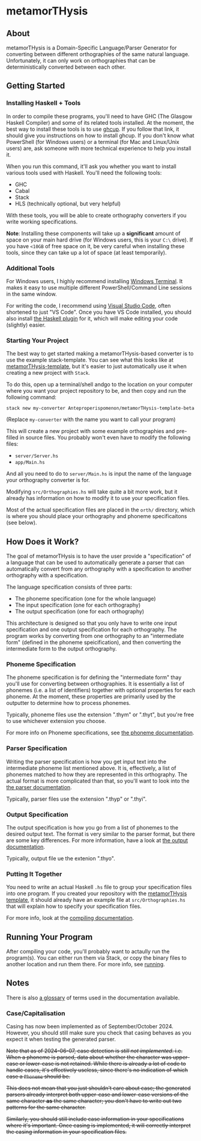 # metamorTHysis

## About

metamorTHysis is a Domain-Specific Language/Parser Generator for converting 
between different orthographies of the same natural language. Unfortunately,
it can only work on orthographies that can be deterministically converted 
between each other. 

## Getting Started

### Installing Haskell + Tools

In order to compile these programs, you'll need to have GHC (The Glasgow
Haskell Compiler) and some of its related tools installed. At the moment,
the best way to install these tools is to use [ghcup](https://www.haskell.org/ghcup/).
If you follow that link, it should give you instructions on how to install
ghcup. If you don't know what PowerShell (for Windows users) or a terminal
(for Mac and Linux/Unix users) are, ask someone with more technical experience
to help you install it. 

When you run this command, it'll ask you whether you want to install various
tools used with Haskell. You'll need the following tools:

  - GHC
  - Cabal
  - Stack
  - HLS (technically optional, but very helpful)

With these tools, you will be able to create orthography converters if
you write working specifications.

**Note**: Installing these components will take up a **significant** amount
of space on your main hard drive (for Windows users, this is your `C:\` drive).
If you have `<10GB` of free space on it, be very careful when installing these
tools, since they can take up a lot of space (at least temporarily).

### Additional Tools

For Windows users, I highly recommend installing [Windows Terminal](https://apps.microsoft.com/detail/9n0dx20hk701).
It makes it easy to use multiple different PowerShell/Command Line sessions
in the same window.

For writing the code, I recommend using [Visual Studio Code](https://code.visualstudio.com/),
often shortened to just "VS Code". Once you have VS Code installed, you should
also install [the Haskell plugin](https://marketplace.visualstudio.com/items?itemName=haskell.haskell)
for it, which will make editing your code (slightly) easier. 

### Starting Your Project

The best way to get started making a metamorTHysis-based converter is
to use the example stack-template. You can see what this looks like
at [metamorTHysis-template](https://github.com/Anteproperispomenon/metamorTHysis-template),
but it's easier to just automatically use it when creating a new project 
with `Stack`.

To do this, open up a terminal/shell andgo to the location on your computer 
where you want your project repository to be, and then copy and run the 
following command:

```
stack new my-converter Anteproperispomenon/metamorTHysis-template-beta
```

(Replace `my-converter` with the name you want to call your program)

This will create a new project with some example orthographies and
pre-filled in source files. You probably won't even have to modify
the following files:

  - `server/Server.hs`
  - `app/Main.hs`

And all you need to do to `server/Main.hs` is input the name of the
language your orthography converter is for.

Modifying `src/Orthographies.hs` will take quite a bit more work, but
it already has information on how to modify it to use your specification
files.

Most of the actual specification files are placed in the `orth/` directory,
which is where you should place your orthography and phoneme specificaitons
(see below).

## How Does it Work?

The goal of metamorTHysis is to have the user provide a "specification"
of a language that can be used to automatically generate a parser that
can automatically convert from any orthography with a specification to
another orthography with a specification.

The language specification consists of three parts:
  
  * The phoneme specification (one for the whole language)
  * The input specification (one for each orthography)
  * The output specification (one for each orthography)

This architecture is designed so that you only have to write one
input specification and one output specification for each orthography.
The program works by converting from one orthography to an
"intermediate form" (defined in the phoneme speicification), and
then converting the intermediate form to the output orthography.

### Phoneme Specification

The phoneme specification is for defining the "intermediate form"
thay you'll use for converting between orthographies. It is essentially
a list of phonemes (i.e. a list of identifiers) together with optional
properties for each phoneme. At the moment, these properties are primarily
used by the outputter to determine how to process phonemes.

Typically, phoneme files use the extension ".thym" or ".thyt", but you're
free to use whichever extension you choose.

For more info on Phoneme specifications, see [the phoneme documentation](docs/phonemes.md).

### Parser Specification

Writing the parser specification is how you get input text into the
intermediate phoneme list mentioned above. It is, effectively, a
list of phonemes matched to how they are represented in this 
orthography. The actual format is more complicated than that,
so you'll want to look into the [the parser documentation](docs/parsing.md).

Typically, parser files use the extension ".thyp" or ".thyi".

### Output Specification

The output specification is how you go from a list of phonemes
to the desired output text. The format is very similar to the 
parser format, but there are some key differences. For more
information, have a look at [the output documentation](docs/output.md).

Typically, output file ue the extenion ".thyo".

### Putting It Together

You need to write an actual Haskell `.hs` file to group your
specification files into one program. If you created your
repository with the [metamorTHysis template](https://github.com/Anteproperispomenon/metamorTHysis-template),
it should already have an example file at `src/Orthographies.hs` that
will explain how to specify your specification files.

For more info, look at the [compiling documentation](docs/compiling.md).

## Running Your Program

After compiling your code, you'll probably want to actaully run the program(s).
You can either run them via Stack, or copy the binary files to another location
and run them there. For more info, see [running](docs/running.md).

## Notes

There is also [a glossary](docs/glossary.md) of terms used in the documentation
available.

### Case/Capitalisation

Casing has now been implemented as of September/October 2024. However,
you should still make sure you check that casing behaves as you expect it 
when testing the generated parser.

~~Note that as of 2024-06-07, case detection is *still not implemented*.
i.e. When a phoneme is parsed, data about whether the character was 
upper-case or lower-case is not retained. While there is already a lot 
of code to handle cases, it's effectively useless, since there's no
indication of which case a `Phoneme` should be.~~

~~This does not mean that you just shouldn't care about case; the
generated parsers already interpret both upper-case and lower-case
versions of the same character **as** the same character; you
don't have to write out two patterns for the same character.~~

~~Similarly, you should still include case information in your
specifications where it's important. Once casing is implemented,
it will correctly interpret the casing information in your
specification files.~~

